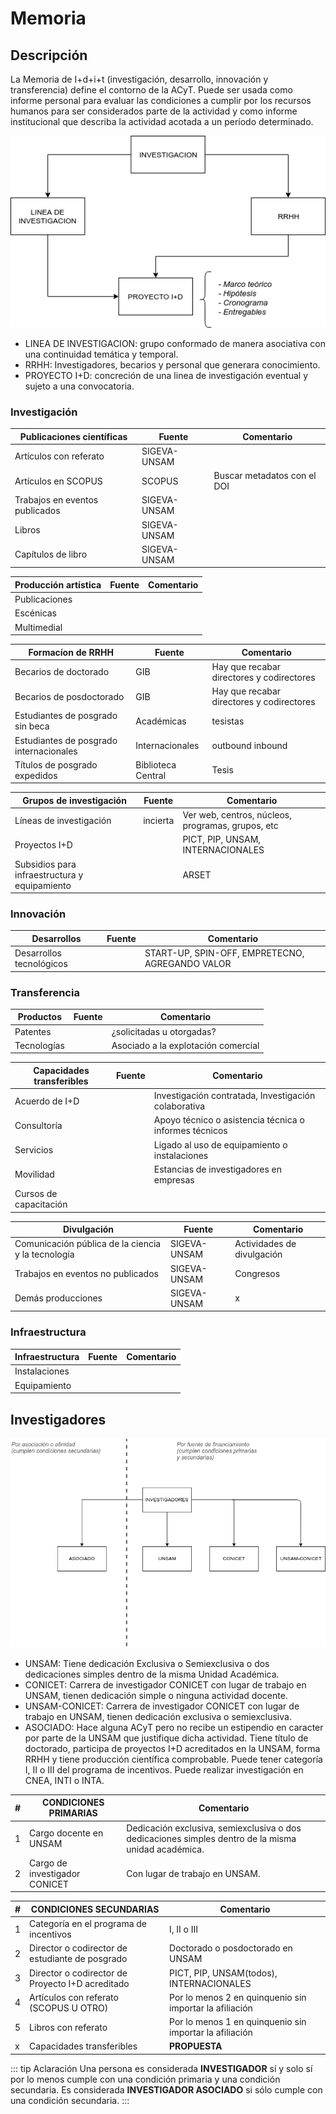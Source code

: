 # Memoria

## Descripción

La Memoria de I+d+i+t (investigación, desarrollo, innovación y transferencia) define el contorno de la ACyT. Puede ser usada como informe personal para evaluar las condiciones a cumplir por los recursos humanos para ser considerados parte de la actividad y como informe institucional que describa la actividad acotada a un período determinado.

![Diagrama Memoria](./diagramaMemoriaInvestigacion.png)

- LINEA DE INVESTIGACION: grupo conformado de manera asociativa con una continuidad temática y temporal.
- RRHH: Investigadores, becarios y personal que generara conocimiento.
- PROYECTO I+D: concreción de una linea de investigación eventual y sujeto a una convocatoria.

### Investigación

| Publicaciones científicas      | Fuente       | Comentario                  |
| ------------------------------ | ------------ | --------------------------- |
| Artículos con referato         | SIGEVA-UNSAM |                             |
| Artículos en SCOPUS            | SCOPUS       | Buscar metadatos con el DOI |
| Trabajos en eventos publicados | SIGEVA-UNSAM |                             |
| Libros                         | SIGEVA-UNSAM |                             |
| Capítulos de libro             | SIGEVA-UNSAM |                             |

| Producción artística | Fuente | Comentario |
| -------------------- | ------ | ---------- |
| Publicaciones        |        |            |
| Escénicas            |        |            |
| Multimedial          |        |            |

| Formacíon de RRHH                       | Fuente             | Comentario                                |
| --------------------------------------- | ------------------ | ----------------------------------------- |
| Becarios de doctorado                   | GIB                | Hay que recabar directores y codirectores |
| Becarios de posdoctorado                | GIB                | Hay que recabar directores y codirectores |
| Estudiantes de posgrado sin beca        | Académicas         | tesistas                                  |
| Estudiantes de posgrado internacionales | Internacionales    | outbound inbound                          |
| Títulos de posgrado expedidos           | Biblioteca Central | Tesis                                     |

| Grupos de investigación                       | Fuente   | Comentario                                        |
| --------------------------------------------- | -------- | ------------------------------------------------- |
| Líneas de investigación                       | incierta | Ver web, centros, núcleos, programas, grupos, etc |
| Proyectos I+D                                 |          | PICT, PIP, UNSAM, INTERNACIONALES                 |
| Subsidios para infraestructura y equipamiento |          | ARSET                                             |

### Innovación

| Desarrollos              | Fuente | Comentario                                      |
| ------------------------ | ------ | ----------------------------------------------- |
| Desarrollos tecnológicos |        | START-UP, SPIN-OFF, EMPRETECNO, AGREGANDO VALOR |

### Transferencia

| Productos   | Fuente | Comentario                          |
| ----------- | ------ | ----------------------------------- |
| Patentes    |        | ¿solicitadas u otorgadas?           |
| Tecnologías |        | Asociado a la explotación comercial |

| Capacidades transferibles | Fuente | Comentario                                             |
| ------------------------- | ------ | ------------------------------------------------------ |
| Acuerdo de I+D            |        | Investigación contratada, Investigación colaborativa   |
| Consultoría               |        | Apoyo técnico o asistencia técnica o informes técnicos |
| Servicios                 |        | Ligado al uso de equipamiento o instalaciones          |
| Movilidad                 |        | Estancias de investigadores en empresas                |
| Cursos de capacitación    |        |                                                        |

| Divulgación                                        | Fuente       | Comentario                 |
| -------------------------------------------------- | ------------ | -------------------------- |
| Comunicación pública de la ciencia y la tecnología | SIGEVA-UNSAM | Actividades de divulgación |
| Trabajos en eventos no publicados                  | SIGEVA-UNSAM | Congresos                  |
| Demás producciones                                 | SIGEVA-UNSAM | x                          |

### Infraestructura

| Infraestructura | Fuente | Comentario |
| --------------- | ------ | ---------- |
| Instalaciones   |        |            |
| Equipamiento    |        |            |

## Investigadores

![Diagrama Investigadores UNSAM](./diagramaInvestigadoresUNSAM.png)

- UNSAM: Tiene dedicación Exclusiva o Semiexclusiva o dos dedicaciones simples dentro de la misma Unidad Académica.
- CONICET: Carrera de investigador CONICET con lugar de trabajo en UNSAM, tienen dedicación simple o ninguna actividad docente.
- UNSAM-CONICET: Carrera de investigador CONICET con lugar de trabajo en UNSAM, tienen dedicación exclusiva o semiexclusiva.
- ASOCIADO: Hace alguna ACyT pero no recibe un estipendio en caracter por parte de la UNSAM que justifique dicha actividad. Tiene título de doctorado, participa de proyectos I+D acreditados en la UNSAM, forma RRHH y tiene producción científica comprobable. Puede tener categoría I, II o III del programa de incentivos. Puede realizar investigación en CNEA, INTI o INTA.

| #   | CONDICIONES PRIMARIAS         | Comentario                                                                                          |
| --- | ----------------------------- | --------------------------------------------------------------------------------------------------- |
| 1   | Cargo docente en UNSAM        | Dedicación exclusiva, semiexclusiva o dos dedicaciones simples dentro de la misma unidad académica. |
| 2   | Cargo de investigador CONICET | Con lugar de trabajo en UNSAM.                                                                      |

| #   | CONDICIONES SECUNDARIAS                          | Comentario                                              |
| --- | ------------------------------------------------ | ------------------------------------------------------- |
| 1   | Categoría en el programa de incentivos           | I, II o III                                             |
| 2   | Director o codirector de estudiante de posgrado  | Doctorado o posdoctorado en UNSAM                       |
| 3   | Director o codirector de Proyecto I+D acreditado | PICT, PIP, UNSAM(todos), INTERNACIONALES                |
| 4   | Artículos con referato (SCOPUS U OTRO)           | Por lo menos 2 en quinquenio sin importar la afiliación |
| 5   | Libros con referato                              | Por lo menos 1 en quinquenio sin importar la afiliación |
| x   | Capacidades transferibles                        | **PROPUESTA**                                           |

::: tip Aclaración
Una persona es considerada **INVESTIGADOR** sí y solo sí por lo menos cumple con una condición primaria y una condición secundaria.
Es considerada **INVESTIGADOR ASOCIADO** si sólo cumple con una condición secundaria.
:::
